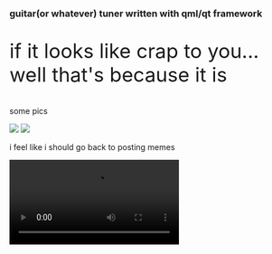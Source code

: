
<h3>guitar(or whatever) tuner written with qml/qt framework</h3>

<p style="font: monospace; font-size: 35px">if it looks like crap to you... well that's because it is </p>

<p>some pics</p>
<div style = " margin: 0 auto; img {display: inline-block; margin: 10px}">
   <img src = "https://user-images.githubusercontent.com/55796857/202490694-947acae7-614a-439d-95db-74307d49b02d.png">
   <img src = "https://user-images.githubusercontent.com/55796857/202487148-bce1ddf8-dfd6-479d-9afd-7a5ee993c8a4.png">
<div>

<p>i feel like i should go back to posting memes</p>
<video src = "https://user-images.githubusercontent.com/55796857/202487210-a67486d6-aae3-446d-b159-08f42831aacf.mp4"> </video>
